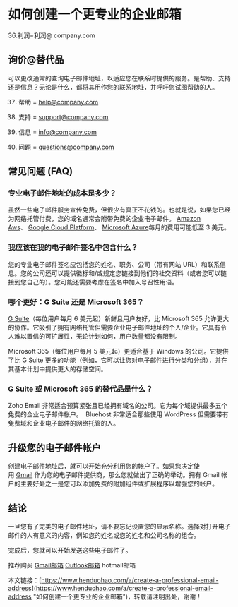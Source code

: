 # 如何创建一个更专业的企业邮箱

36.利润=利润@ company.com

## 询价@替代品

可以更改通常的查询电子邮件地址，以适应您在联系时提供的服务。是帮助、支持还是信息？无论是什么，都将其用作您的联系地址，并呼吁您试图帮助的人。 

37. 帮助 = help@company.com

38. 支持 = support@company.com

39. 信息 = info@company.com

40. 问题 = questions@company.com

## 常见问题 (FAQ)

### 专业电子邮件地址的成本是多少？

虽然一些电子邮件服务宣传免费，但很少有真正不花钱的。也就是说，如果您已经为网络托管付费，您的域名通常会附带免费的企业电子邮件。 [Amazon Aws](https://aws.amazon.com/)、 [Google Cloud Platform](https://cloud.google.com/)、 [Microsoft Azure](https://azure.microsoft.com/)每月的费用可能低至 3 美元。

### 我应该在我的电子邮件签名中包含什么？

您的专业电子邮件签名应包括您的姓名、职务、公司（带有网站 URL）和联系信息。您的公司还可以提供徽标和/或规定您链接到他们的社交资料（或者您可以链接到您自己的）。您可能还需要考虑在签名中加入号召性用语。 

### 哪个更好：G Suite 还是 Microsoft 365？

[G Suite](https://gsuite.google.com/dashboard)（每位用户每月 6 美元起）新鲜且用户友好，比 Microsoft 365 允许更大的协作。它吸引了拥有网络托管但需要企业电子邮件地址的个人/企业。它具有令人难以置信的可扩展性，无论计划如何，用户数量都没有限制。 

Microsoft 365（每位用户每月 5 美元起）更适合基于 Windows 的公司。它提供了比 G Suite 更多的功能（例如，它可以让您对电子邮件进行分类和分组），并在其基本计划中提供更大的存储空间。 

### G Suite 或 Microsoft 365 的替代品是什么？

Zoho Email 非常适合预算紧张且已经拥有域名的公司。它为每个域提供最多五个免费的企业电子邮件帐户。  Bluehost 非常适合那些使用 WordPress 但需要带有免费域和企业电子邮件的网络托管的人。 

## 升级您的电子邮件帐户

创建电子邮件地址后，就可以开始充分利用您的帐户了。如果您决定使用 [Gmail](https://www.henduohao.com/tag/gmail "Gmail邮箱购买 谷歌邮箱购买 Gmail购买 Google账号购买") 作为您的电子邮件提供商，那么您就做出了正确的举动。拥有 Gmail 帐户的主要好处之一是您可以添加免费的附加组件或扩展程序以增强您的帐户。

## 结论

一旦您有了完美的电子邮件地址，请不要忘记设置您的显示名称。选择对打开电子邮件的人有意义的内容，例如您的姓名或您的姓名和公司名称的组合。

完成后，您就可以开始发送这些电子邮件了。

推荐购买 [Gmail邮箱](https://www.henduohao.com/product/1003.html "Gmail邮箱购买") [Outlook邮箱](https://www.henduohao.com/product/1037.html "Outlook邮箱购买") hotmail邮箱

本文链接：[https://www.henduohao.com/a/create-a-professional-email-address](https://www.henduohao.com/a/create-a-professional-email-address "如何创建一个更专业的企业邮箱")，转载请注明出处，谢谢！